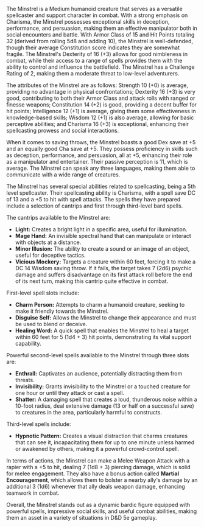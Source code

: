 The Minstrel is a Medium humanoid creature that serves as a versatile spellcaster and support character in combat. With a strong emphasis on Charisma, the Minstrel possesses exceptional skills in deception, performance, and persuasion, making them an effective manipulator both in social encounters and battle. With Armor Class of 15 and Hit Points totaling 32 (derived from rolling 5d8 and adding 10), the Minstrel is well-defended, though their average Constitution score indicates they are somewhat fragile. The Minstrel's Dexterity of 16 (+3) allows for good nimbleness in combat, while their access to a range of spells provides them with the ability to control and influence the battlefield. The Minstrel has a Challenge Rating of 2, making them a moderate threat to low-level adventurers. 

The attributes of the Minstrel are as follows: Strength 10 (+0) is average, providing no advantage in physical confrontations; Dexterity 16 (+3) is very good, contributing to both their Armor Class and attack rolls with ranged or finesse weapons; Constitution 14 (+2) is good, providing a decent buffer for hit points; Intelligence 12 (+1) is average, giving them some effectiveness in knowledge-based skills; Wisdom 12 (+1) is also average, allowing for basic perceptive abilities; and Charisma 16 (+3) is exceptional, enhancing their spellcasting prowess and social interactions.

When it comes to saving throws, the Minstrel boasts a good Dex save at +5 and an equally good Cha save at +5. They possess proficiency in skills such as deception, performance, and persuasion, all at +5, enhancing their role as a manipulator and entertainer. Their passive perception is 11, which is average. The Minstrel can speak any three languages, making them able to communicate with a wide range of creatures.

The Minstrel has several special abilities related to spellcasting, being a 5th level spellcaster. Their spellcasting ability is Charisma, with a spell save DC of 13 and a +5 to hit with spell attacks. The spells they have prepared include a selection of cantrips and first through third-level bard spells.

The cantrips available to the Minstrel are:
- **Light:** Creates a bright light in a specific area, useful for illumination.
- **Mage Hand:** An invisible spectral hand that can manipulate or interact with objects at a distance.
- **Minor Illusion:** The ability to create a sound or an image of an object, useful for deceptive tactics.
- **Vicious Mockery:** Targets a creature within 60 feet, forcing it to make a DC 14 Wisdom saving throw. If it fails, the target takes 7 (2d6) psychic damage and suffers disadvantage on its first attack roll before the end of its next turn, making this cantrip quite effective in combat.

First-level spell slots include:
- **Charm Person:** Attempts to charm a humanoid creature, seeking to make it friendly towards the Minstrel.
- **Disguise Self:** Allows the Minstrel to change their appearance and must be used to blend or deceive.
- **Healing Word:** A quick spell that enables the Minstrel to heal a target within 60 feet for 5 (1d4 + 3) hit points, demonstrating its vital support capability.

Powerful second-level spells available to the Minstrel through three slots are:
- **Enthrall:** Captivates an audience, potentially distracting them from threats.
- **Invisibility:** Grants invisibility to the Minstrel or a touched creature for one hour or until they attack or cast a spell.
- **Shatter:** A damaging spell that creates a loud, thunderous noise within a 10-foot radius, deal extensive damage (13 or half on a successful save) to creatures in the area, particularly harmful to constructs.

Third-level spells include:
- **Hypnotic Pattern:** Creates a visual distraction that charms creatures that can see it, incapacitating them for up to one minute unless harmed or awakened by others, making it a powerful crowd-control spell.

In terms of actions, the Minstrel can make a Melee Weapon Attack with a rapier with a +5 to hit, dealing 7 (1d8 + 3) piercing damage, which is solid for melee engagement. They also have a bonus action called **Martial Encouragement**, which allows them to bolster a nearby ally's damage by an additional 3 (1d6) whenever that ally deals weapon damage, enhancing teamwork in combat. 

Overall, the Minstrel stands out as a dynamic bardic figure equipped with powerful spells, impressive social skills, and useful combat abilities, making them an asset in a variety of situations in D&D 5e gameplay.